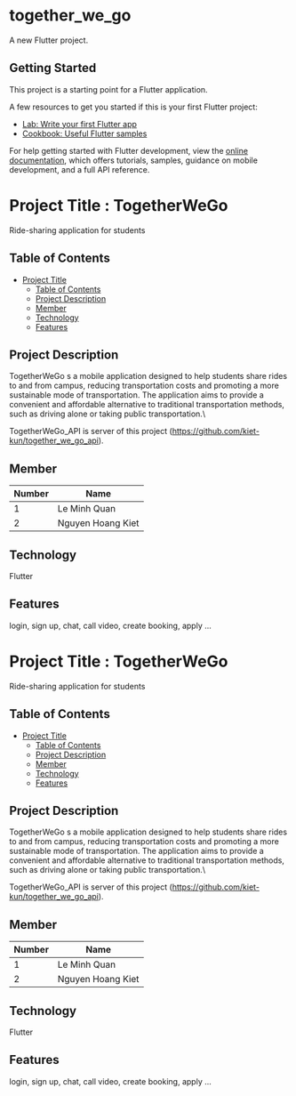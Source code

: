 # together_we_go

A new Flutter project.

## Getting Started

This project is a starting point for a Flutter application.

A few resources to get you started if this is your first Flutter project:

- [Lab: Write your first Flutter app](https://docs.flutter.dev/get-started/codelab)
- [Cookbook: Useful Flutter samples](https://docs.flutter.dev/cookbook)

For help getting started with Flutter development, view the
[online documentation](https://docs.flutter.dev/), which offers tutorials,
samples, guidance on mobile development, and a full API reference.

# Project Title : TogetherWeGo

Ride-sharing application for students

## Table of Contents

- [Project Title](#project-title)
  - [Table of Contents](#table-of-contents)
  - [Project Description](#project-description)
  - [Member](#member)
  - [Technology](#technology)
  - [Features](#features)

## Project Description

TogetherWeGo s a mobile application designed to help students share rides to and from campus, reducing transportation costs and promoting a more sustainable mode of transportation. The application aims to provide a convenient and affordable alternative to traditional transportation methods, such as driving alone or taking public transportation.\

TogetherWeGo_API is server of this project (https://github.com/kiet-kun/together_we_go_api).

## Member

| Number | Name              |
| ------ | ----------------- |
| 1      | Le Minh Quan      |
| 2      | Nguyen Hoang Kiet |

## Technology

Flutter

## Features

login, sign up, chat, call video, create booking, apply ...

# Project Title : TogetherWeGo

Ride-sharing application for students

## Table of Contents

- [Project Title](#project-title)
  - [Table of Contents](#table-of-contents)
  - [Project Description](#project-description)
  - [Member](#member)
  - [Technology](#technology)
  - [Features](#features)

## Project Description

TogetherWeGo s a mobile application designed to help students share rides to and from campus, reducing transportation costs and promoting a more sustainable mode of transportation. The application aims to provide a convenient and affordable alternative to traditional transportation methods, such as driving alone or taking public transportation.\

TogetherWeGo_API is server of this project (https://github.com/kiet-kun/together_we_go_api).

## Member

| Number | Name              |
| ------ | ----------------- |
| 1      | Le Minh Quan      |
| 2      | Nguyen Hoang Kiet |

## Technology

Flutter

## Features

login, sign up, chat, call video, create booking, apply ...
